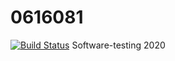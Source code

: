 # 0616081
[![Build Status](https://travis-ci.org/puppy955101/0616081.svg?branch=master)](https://travis-ci.org/puppy955101/0616081)
Software-testing 2020
